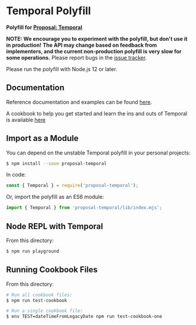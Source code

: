 # Temporal Polyfill

**Polyfill for [Proposal: Temporal](https://github.com/tc39/proposal-temporal)**

**NOTE: We encourage you to experiment with the polyfill, but don't use it in production!**
**The API may change based on feedback from implementers, and the current non-production polyfill is very slow for some operations.**
Please report bugs in the [issue tracker](https://github.com/tc39/proposal-temporal/issues).

Please run the polyfill with Node.js 12 or later.

## Documentation

Reference documentation and examples can be found [here](https://tc39.es/proposal-temporal/docs/index.html).

A cookbook to help you get started and learn the ins and outs of Temporal is available [here](https://tc39.es/proposal-temporal/docs/index.html)

## Import as a Module

You can depend on the unstable Temporal polyfill in your personal projects:

```bash
$ npm install --save proposal-temporal
```

In code:

```javascript
const { Temporal } = require('proposal-temporal');
```

Or, import the polyfill as an ES6 module:

```javascript
import { Temporal } from 'proposal-temporal/lib/index.mjs';
```

## Node REPL with Temporal

From this directory:

```bash
$ npm run playground
```

## Running Cookbook Files

From this directory:

```bash
# Run all cookbook files:
$ npm run test-cookbook

# Run a single cookbook file:
$ env TEST=dateTimeFromLegacyDate npm run test-cookbook-one
```
